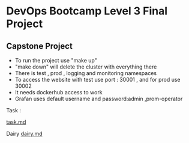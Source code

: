 # DevOps Bootcamp Level 3 Final Project

## Capstone Project
- To run the project use "make up"
- "make down" will delete the cluster with everything there
- There is test , prod , logging and monitoring namespaces
- To access the website with test use port : 30001 , and for prod use 30002
- It needs dockerhub access to work 
- Grafan uses default username and password:admin ,prom-operator 

Task :

[task.md](https://github.com/danya-mudaifea/level3-project/blob/main/documentation/tasks.md)

Dairy
[dairy.md](https://github.com/danya-mudaifea/level3-project/blob/main/documentation/dairy.md)

